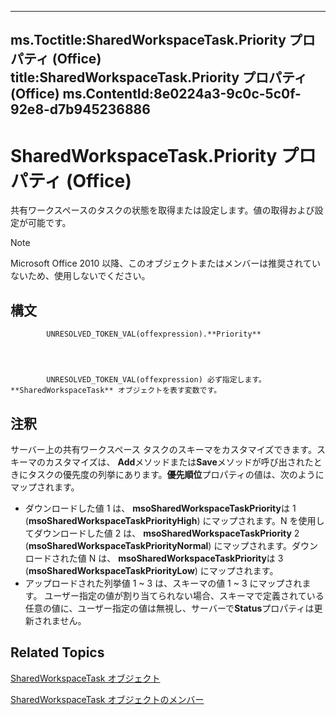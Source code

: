 

---
ms.Toctitle:SharedWorkspaceTask.Priority プロパティ (Office)
title:SharedWorkspaceTask.Priority プロパティ (Office)
ms.ContentId:8e0224a3-9c0c-5c0f-92e8-d7b945236886
---
# SharedWorkspaceTask.Priority プロパティ (Office)




共有ワークスペースのタスクの状態を取得または設定します。値の取得および設定が可能です。

>[!NOTE]
>Microsoft Office 2010 以降、このオブジェクトまたはメンバーは推奨されていないため、使用しないでください。





## 構文

            UNRESOLVED_TOKEN_VAL(offexpression).**Priority**




            UNRESOLVED_TOKEN_VAL(offexpression) 必ず指定します。**SharedWorkspaceTask** オブジェクトを表す変数です。



## 注釈
サーバー上の共有ワークスペース タスクのスキーマをカスタマイズできます。スキーマのカスタマイズは、 **Add**メソッドまたは**Save**メソッドが呼び出されたときにタスクの優先度の列挙にあります。**優先順位**プロパティの値は、次のようにマップされます。





- ダウンロードした値 1 は、 **msoSharedWorkspaceTaskPriority**は 1 (**msoSharedWorkspaceTaskPriorityHigh**) にマップされます。N を使用してダウンロードした値 2 は、 **msoSharedWorkspaceTaskPriority** 2 (**msoSharedWorkspaceTaskPriorityNormal**) にマップされます。ダウンロードされた値 N は、 **msoSharedWorkspaceTaskPriority**は 3 (**msoSharedWorkspaceTaskPriorityLow**) にマップされます。
- アップロードされた列挙値 1 ~ 3 は、スキーマの値 1 ~ 3 にマップされます。 ユーザー指定の値が割り当てられない場合、スキーマで定義されている任意の値に、ユーザー指定の値は無視し、サーバーで**Status**プロパティは更新されません。








## Related Topics

[SharedWorkspaceTask オブジェクト](fbd82b03-53fa-12ff-9fb2-07bef012dde8.md)

[SharedWorkspaceTask オブジェクトのメンバー](5b5589d1-f907-7357-f930-eede569d2021.md)





